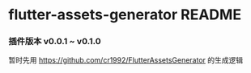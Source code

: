# flutter-assets-generator README

### 插件版本 v0.0.1 ~ v0.1.0

暂时先用 https://github.com/cr1992/FlutterAssetsGenerator 的生成逻辑

